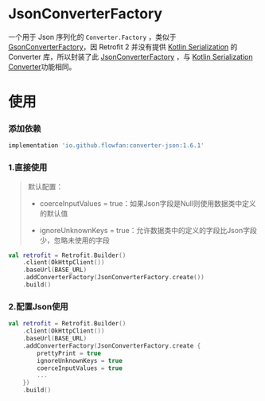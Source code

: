 # JsonConverterFactory

一个用于 Json 序列化的 `Converter.Factory`
，类似于 [GsonConverterFactory](https://github.com/square/retrofit/tree/master/retrofit-converters/gson)，因 Retrofit 2
并没有提供 [Kotlin Serialization](https://github.com/Kotlin/kotlinx.serialization/) 的 Converter
库，所以封装了此 [JsonConverterFactory](https://github.com/fan1138612367/converter-json)
，与 [Kotlin Serialization Converter](https://github.com/JakeWharton/retrofit2-kotlinx-serialization-converter)功能相同。

# 使用

### 添加依赖

```groovy
implementation 'io.github.flowfan:converter-json:1.6.1'
```

### 1.直接使用

> 默认配置：
>
> - coerceInputValues = true：如果Json字段是Null则使用数据类中定义的默认值
>
> - ignoreUnknownKeys = true：允许数据类中的定义的字段比Json字段少，忽略未使用的字段

```kotlin
val retrofit = Retrofit.Builder()
    .client(OkHttpClient())
    .baseUrl(BASE_URL)
    .addConverterFactory(JsonConverterFactory.create())
    .build()
```

### 2.配置Json使用

```kotlin
val retrofit = Retrofit.Builder()
    .client(OkHttpClient())
    .baseUrl(BASE_URL)
    .addConverterFactory(JsonConverterFactory.create {
        prettyPrint = true
        ignoreUnknownKeys = true
        coerceInputValues = true
        ...
    })
    .build()
```
